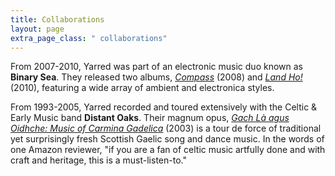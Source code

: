 ```yaml
---
title: Collaborations
layout: page
extra_page_class: " collaborations"
---
```


From 2007-2010, Yarred was part of an electronic music duo known as **Binary Sea**. They released two albums, [_Compass_](http://blazingedgeproductions.com/compass.html) (2008) and [_Land Ho!_](http://blazingedgeproductions.com/land_ho.html) (2010), featuring a wide array of ambient and electronica styles.

From 1993-2005, Yarred recorded and toured extensively with the Celtic & Early Music band **Distant Oaks**. Their magnum opus, [_Gach Là agus Oidhche: Music of Carmina Gadelica_](http://blazingedgeproductions.com/car_gad.html) (2003) is a tour de force of traditional yet surprisingly fresh Scottish Gaelic song and dance music. In the words of one Amazon reviewer, "if you are a fan of celtic music artfully done and with craft and heritage, this is a must-listen-to."